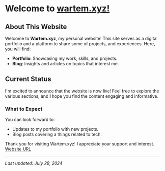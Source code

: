 # Welcome to [wartem.xyz!](https://wartem.xyz)

## About This Website

Welcome to **Wartem.xyz**, my personal website! This site serves as a digital portfolio and a platform to share some of projects, and experiences. Here, you will find:

- **Portfolio**: Showcasing my work, skills, and projects.
- **Blog**: Insights and articles on topics that interest me.

## Current Status

I'm excited to announce that the website is now live! Feel free to explore the various sections, and I hope you find the content engaging and informative.

### What to Expect

You can look forward to:

- Updates to my portfolio with new projects.
- Blog posts covering a things related to tech.


Thank you for visiting Wartem.xyz! I appreciate your support and interest.
[Website URL](https://wartem.xyz)

---

*Last updated: July 29, 2024*
